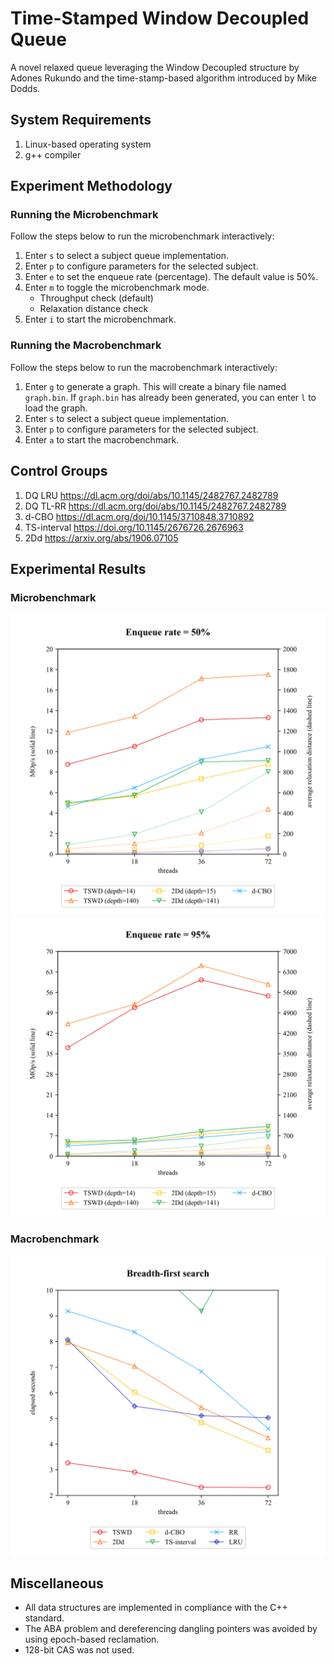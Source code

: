 # Time-Stamped Window Decoupled Queue
A novel relaxed queue leveraging the Window Decoupled structure by Adones Rukundo and the time-stamp-based algorithm introduced by Mike Dodds.

## System Requirements
  1. Linux-based operating system
  2. g++ compiler

## Experiment Methodology
### Running the Microbenchmark
Follow the steps below to run the microbenchmark interactively:
  1. Enter `s` to select a subject queue implementation.
  2. Enter `p` to configure parameters for the selected subject.
  3. Enter `e` to set the enqueue rate (percentage).
     The default value is 50%.
  4. Enter `m` to toggle the microbenchmark mode.
     - Throughput check (default)
     - Relaxation distance check
  5. Enter `i` to start the microbenchmark.

### Running the Macrobenchmark
Follow the steps below to run the macrobenchmark interactively:
  1. Enter `g` to generate a graph.
     This will create a binary file named `graph.bin`.
     If `graph.bin` has already been generated, you can enter `l` to load the graph.
  2. Enter `s` to select a subject queue implementation.
  3. Enter `p` to configure parameters for the selected subject.
  4. Enter `a` to start the macrobenchmark.

## Control Groups
  1. DQ LRU https://dl.acm.org/doi/abs/10.1145/2482767.2482789
  2. DQ TL-RR https://dl.acm.org/doi/abs/10.1145/2482767.2482789
  3. d-CBO https://dl.acm.org/doi/10.1145/3710848.3710892
  4. TS-interval https://doi.org/10.1145/2676726.2676963
  5. 2Dd https://arxiv.org/abs/1906.07105

## Experimental Results
### Microbenchmark
![EnqRate50](./result/microbenchmark_e50.svg)
![EnqRate95](./result/microbenchmark_e95.svg)

### Macrobenchmark
![BFS](./result/macrobenchmark_bfs.svg)

## Miscellaneous
* All data structures are implemented in compliance with the C++ standard.
* The ABA problem and dereferencing dangling pointers was avoided by using epoch-based reclamation.
* 128-bit CAS was not used.